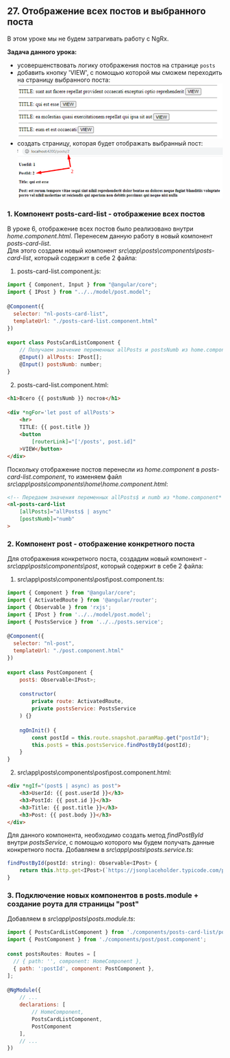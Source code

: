 ## 27. Отображение всех постов и выбранного поста

В этом уроке мы не будем затрагивать работу с NgRx. 

**Задача данного урока:**
- усовершенствовать логику отображения постов на странице `posts`
- добавить кнопку 'VIEW', с помощью которой мы сможем переходить на страницу выбранного поста:
	![](./img/27.1.png)
- создать страницу, которая будет отображать выбранный пост:
	![](./img/27.2.png)

### 1. Компонент posts-card-list - отображение всех постов

В уроке 6, отображение всех постов было реализовано внутри *home.component.html*. Перенесем данную работу в новый компонент *posts-card-list*.   
Для этого создаем новый компонент *src\app\posts\components\posts-card-list*, который содержит в себе 2 файла:

1. posts-card-list.component.js:
```js
import { Component, Input } from "@angular/core";
import { IPost } from "../../model/post.model";

@Component({
  selector: "nl-posts-card-list",
  templateUrl: "./posts-card-list.component.html"
})

export class PostsCardListComponent {
	// Получаем значение переменных allPosts и postsNumb из home.component
	@Input() allPosts: IPost[];
	@Input() postsNumb: number;
}
```

2. posts-card-list.component.html:
```html
<h1>Всего {{ postsNumb }} постов</h1>

<div *ngFor='let post of allPosts'>
	<hr>
	TITLE: {{ post.title }}
	<button
		[routerLink]="['/posts', post.id]"
	>VIEW</button>
</div>
```

Поскольку отображение постов перенесли из *home.component* в *posts-card-list.component*, то изменяем файл *src\app\posts\components\home\home.component.html*:
```html
<!-- Передаем значения переменных allPosts$ и numb из *home.component* в *posts-card-list.component* -->
<nl-posts-card-list
	[allPosts]="allPosts$ | async"
	[postsNumb]="numb"
>
```

### 2. Компонент post - отображение конкретного поста

Для отображения конкретного поста, создадим новый компонент - *src\app\posts\components\post*, который содержит в себе 2 файла:

1. src\app\posts\components\post\post.component.ts:
```js
import { Component } from "@angular/core";
import { ActivatedRoute } from '@angular/router';
import { Observable } from 'rxjs';
import { IPost } from '../../model/post.model';
import { PostsService } from '../../posts.service';

@Component({
  selector: "nl-post",
  templateUrl: "./post.component.html"
})

export class PostComponent {
	post$: Observable<IPost>;

	constructor(
		private route: ActivatedRoute,
		private postsService: PostsService
	) {}

	ngOnInit() {
		const postId = this.route.snapshot.paramMap.get("postId");
		this.post$ = this.postsService.findPostById(postId);
	}
}
```

2. src\app\posts\components\post\post.component.html:
```html
<div *ngIf="(post$ | async) as post">
	<h3>UserId: {{ post.userId }}</h3>
	<h3>PostId: {{ post.id }}</h3>
	<h3>Title: {{ post.title }}</h3>
	<h3>Post: {{ post.body }}</h3>
</div>
```

Для данного компонента, необходимо создать метод *findPostById* внутри *postsService*, с помощью которого мы будем получать данные конкретного поста. 
Добавляем в *src\app\posts\posts.service.ts*:
```js
findPostById(postId: string): Observable<IPost> {
	return this.http.get<IPost>(`https://jsonplaceholder.typicode.com/posts/${postId}`)
}
```

### 3. Подключение новых компонентов в posts.module + создание роута для страницы "post"

Добавляем в *src\app\posts\posts.module.ts*:
```js
import { PostsCardListComponent } from './components/posts-card-list/posts-card-list.component';
import { PostComponent } from './components/post/post.component';

const postsRoutes: Routes = [
  // { path: '', component: HomeComponent },
  { path: ':postId', component: PostComponent },
];

@NgModule({
	// ...
	declarations: [
		// HomeComponent, 
		PostsCardListComponent,
		PostComponent
	],
	// ...
})
```